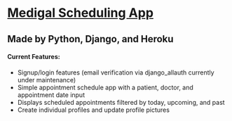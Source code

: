 # [Medigal Scheduling App](https://medigal.herokuapp.com)
## Made by Python, Django, and Heroku

#### Current Features:
- Signup/login features (email verification via django_allauth currently under maintenance)
- Simple appointment schedule app with a patient, doctor, and appointment date input
- Displays scheduled appointments filtered by today, upcoming, and past
- Create individual profiles and update profile pictures

